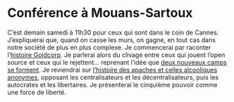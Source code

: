 # Conférence à Mouans-Sartoux

C’est demain samedi à 11h30 pour ceux qui sont dans le coin de Cannes. J’expliquerai que, quand on casse les murs, on gagne, en tout cas dans notre société de plus en plus complexe. Je commencerai par raconter l’[histoire Goldcorp](https://tcrouzet.com/2007/01/09/wikinomics/). Je parlerai alors du clivage entre ceux qui jouent l’open source et ceux qui le rejettent… reprenant l’idée que [deux nouveaux camps se forment](https://tcrouzet.com/2007/10/02/un-mur-entre-deux-mondes/). Je reviendrai sur [l’histoire des apaches et celles alcooliques anonymes](https://tcrouzet.com/2007/09/14/trois-jours-au-vert/), opposant les centralisateurs et les décentralisateurs, puis les autocrates et les libertaires. Je présenterai le cinquième pouvoir comme une force de liberté.